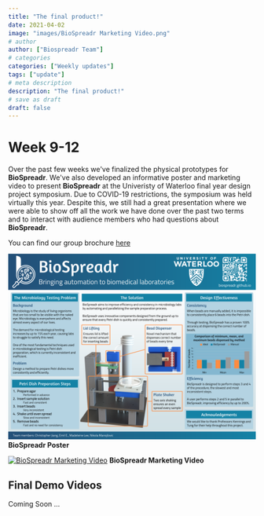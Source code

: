 ```yaml
---
title: "The final product!"
date: 2021-04-02
image: "images/BioSpreadr Marketing Video.png"
# author
author: ["Biospreadr Team"]
# categories
categories: ["Weekly updates"]
tags: ["update"]
# meta description
description: "The final product!"
# save as draft
draft: false
---
```


# Week 9-12

Over the past few weeks we've finalized the physical prototypes for **BioSpreadr**. We've also developed an informative poster and marketing video to present **BioSpreadr** at the Univeristy of Waterloo final year design project symposium. Due to COVID-19 restrictions, the symposium was held virtually this year. Despite this, we still had a great presentation where we were able to show off all the work we have done over the past two terms and to interact with audience members who had questions about **BioSpreadr**.

You can find our group brochure [here](https://www.eng.uwaterloo.ca/2021-capstone-design/mechatronics/participants-6/)

![Poster](/images/group_33_poster.png)
**BioSpreadr Poster**

[![BioSpreadr Marketing Video](http://img.youtube.com/vi/LVYpqveWw-E/0.jpg)](http://www.youtube.com/watch?v=LVYpqveWw-E "BioSpreadr Marketing Vid")
**BioSpreadr Marketing Video**

## Final Demo Videos
Coming Soon ...



